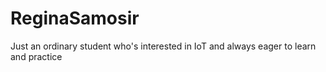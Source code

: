 # ReginaSamosir
Just an ordinary student who's interested in IoT and always eager to learn and practice 
